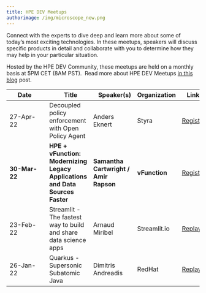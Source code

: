 ```yaml
---
title: HPE DEV Meetups
authorimage: /img/microscope_new.png
---
```

Connect with the experts to dive deep and learn more about some of today’s most exciting technologies. In these meetups, speakers will discuss specific products in detail and collaborate with you to determine how they may help in your particular situation.

Hosted by the HPE DEV Community, these meetups are held on a monthly basis at 5PM CET (8AM PST).  Read more about HPE DEV Meetups [in this blog](https://developer.hpe.com/blog/new-for-2022-hpe-dev-meetups/) post.

| &nbsp;&nbsp;&nbsp;&nbsp;&nbsp;Date&nbsp;&nbsp;&nbsp;&nbsp;&nbsp;&nbsp;&nbsp; | &nbsp;&nbsp;&nbsp;Title                                                      | &nbsp;&nbsp;&nbsp;Speaker(s)          | Organization  | &nbsp;&nbsp;&nbsp;Link&nbsp;&nbsp;&nbsp;&nbsp;&nbsp;                                          |
| ---------------------------------------------------------------------------- | ---------------------------------------------------------------------------- | ------------------------------------- | ------------- | --------------------------------------------------------------------------------------------- |
| 27-Apr-22                                                                    | Decoupled policy enforcement with Open Policy Agent                          | Anders Eknert                         | Styra         | [Register](https://hpe.zoom.us/webinar/register/4016457084795/WN_TDOiJjVuQbW7vfSs3WYJeA)      |
| **30-Mar-22**                                                                | **HPE + vFunction: Modernizing Legacy Applications and Data Sources Faster** | **Samantha Cartwright / Amir Rapson** | **vFunction** | [Register](https://hpe.zoom.us/webinar/register/8216432918970/WN_h-SgJ0_kRmiUIm-A3GEPiA)      |
| 23-Feb-22                                                                    | Streamlit - The fastest way to build and share data science apps             | Arnaud Miribel                        | Streamlit.io  | [Replay](https://youtu.be/sdgTYy3BJiM&list=PLtS6YX0YOX4f5TyRI7jUdjm7D9H4laNlF)                |
| 26-Jan-22                                                                    | Quarkus - Supersonic Subatomic Java                                          | Dimitris Andreadis                    | RedHat        | [Replay](https://www.youtube.com/watch?v=mY1z9OC0y54&list=PLtS6YX0YOX4f5TyRI7jUdjm7D9H4laNlF) |